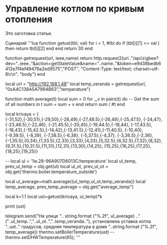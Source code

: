 # Управление котлом по кривым отопления
Это заготовка статьи.

Сценарий 
'''lua
function getust(tbl, val)
    for i = 1, #tbl do
        if        (tbl[i][1] >= val )  then  return  tbl[i][2]  end 
    end return 30
end

function getrequest(url, ieee,name)
  return http.request2(url.."/api/zigbee?dev="..ieee.."&action=getStateValue&name="..name.."&token=e9d38bedb6412e7f4ef49476a2ed9575","POST", "Content-Type: text/text; charset=utf-8\r\n", "body")
end

local url = "http://192.168.1.48"
local  temp_veranda = getrequest(url, "0xA4C138A5A7994B63","temperature")

function math.average(t)
  local sum = 0
  for _,v in pairs(t) do -- Get the sum of all numbers in t
    sum = sum + v
  end
  return sum / #t
end


local krivaya = {    
 {-31,52},{-30,51},{-29,50},{-28,49},{-27,48.5},{-26,48},{-25,47.5}, {-24,47},{-23,46.5},{-22,46}, {-21,45.5},{-20,45},{-19,44.5},{-18,44}, {-17,43.5},{-16,43},{-15,42.5},{-14,42},{-13,41.5},{-12,41},{-11,40.5},
 {-10,40}, {-9,39.5}, {-8,39}, {-7,38.5},{-6,38}, {-5,37.5},{-4,37}, {-3,36.5},{-2,36},{-1,35.5},{0,34},{1,33.5},{2,33},{3,33},{4,33},{5,32.5},{6,32.5},{7,32},{8,32},{9,31.5},{10,31.5},{11,31},{12,31},{13,30},{14,25},
 {15,25},{16,25},{17,25},{18,25},{19,25}}

--
local ul  = '1w.28-96A907D6013C/temperature' 
local ul_temp, prev_ul_temp = obj.get(ul)
local ul_ot, prev_ul_ot = obj.get('thermo.boiler.temperature_outside')


local ul_average=math.average({ul_temp,ul_ot,temp_veranda})
local temp_average, prev_temp_average   	  = obj.get("average_temp")


local k=1.1
local ust=getust(krivaya, ul_temp)*k


print (ust)


telegram.send("На улице ".. string.format ("%.2f", ul_average) .."("..ul_temp..","..ul_ot..","..temp_veranda.."), установлена уставка котла "..ust.." градусов, средняя температура в доме "..string.format ("%.2f", temp_average))
thermo.setBoilerTemperature(ust)
--thermo.setDHWTemperature(65);
'''

